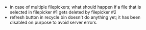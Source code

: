 * in case of multiple filepickers; what should happen if a file that is selected in filepicker #1 gets deleted by filepicker #2
* refresh button in recycle bin doesn't do anything yet; it has been disabled on purpose to avoid server errors.
